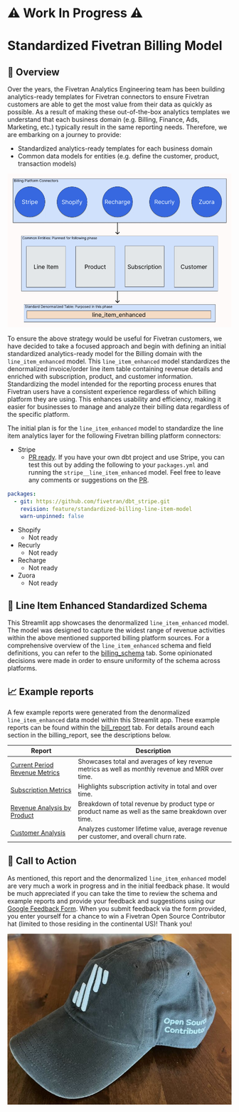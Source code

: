 # ⚠️ Work In Progress ⚠️
# Standardized Fivetran Billing Model
## 📣 Overview
Over the years, the Fivetran Analytics Engineering team has been building analytics-ready templates for Fivetran connectors to ensure Fivetran customers are able to get the most value from their data as quickly as possible. As a result of making these out-of-the-box analytics templates we understand that each business domain (e.g. Billing, Finance, Ads, Marketing, etc.) typically result in the same reporting needs. Therefore, we are embarking on a journey to provide:

- Standardized analytics-ready templates for each business domain
- Common data models for entities (e.g. define the customer, product, transaction models)

![example plan](src/standard-framework.png)

To ensure the above strategy would be useful for Fivetran customers, we have decided to take a focused approach and begin with defining an initial standardized analytics-ready model for the Billing domain with the `line_item_enhanced` model. This `line_item_enhanced` model standardizes the denormalized invoice/order line item table containing revenue details and enriched with subscription, product, and customer information. Standardizing the model intended for the reporting process enures that Fivetran users have a consistent experience regardless of which billing platform they are using. This enhances usability and efficiency, making it easier for businesses to manage and analyze their billing data regardless of the specific platform. 

The initial plan is for the `line_item_enhanced` model to standardize the line item analytics layer for the following Fivetran billing platform connectors: 
- Stripe
    - [PR ready](https://github.com/fivetran/dbt_stripe/pull/82). If you have your own dbt project and use Stripe, you can test this out by adding the following to your `packages.yml` and running the `stripe__line_item_enhanced` model. Feel free to leave any comments or suggestions on the [PR](https://github.com/fivetran/dbt_stripe/pull/82).
```yml
packages:
  - git: https://github.com/fivetran/dbt_stripe.git
    revision: feature/standardized-billing-line-item-model
    warn-unpinned: false
```
- Shopify 
    - Not ready
- Recurly
    - Not ready
- Recharge
    - Not ready
- Zuora
    - Not ready

## 📄 Line Item Enhanced Standardized Schema
This Streamlit app showcases the denormalized `line_item_enhanced` model. The model was designed to capture the widest range of revenue activities within the above mentioned supported billing platform sources. For a comprehensive overview of the `line_item_enhanced` schema and field definitions, you can refer to the [billing_schema](/billing_schema) tab. Some opinionated decisions were made in order to ensure uniformity of the schema across platforms.

## 📈 Example reports
A few example reports were generated from the denormalized `line_item_enhanced` data model within this Streamlit app. These example reports can be found within the [bill_report](/billing_report) tab. For details around each section in the billing_report, see the descriptions below.

| **Report** | **Description** |
|----------|-----------------|
| [Current Period Revenue Metrics](/billing_report#current-period-revenue-metrics) | Showcases total and averages of key revenue metrics as well as monthly revenue and MRR over time. |
| [Subscription Metrics](/billing_report#subscription-metrics) | Highlights subscription activity in total and over time. | 
| [Revenue Analysis by Product](/billing_report#revenue_analysis_by_product) | Breakdown of total revenue by product type or product name as well as the same breakdown over time. | 
| [Customer Analysis](/billing_report#customer_analysis) | Analyzes customer lifetime value, average revenue per customer, and overall churn rate.  | 

## 🎯 Call to Action
As mentioned, this report and the denormalized `line_item_enhanced` model are very much a work in progress and in the initial feedback phase. It would be much appreciated if you can take the time to review the schema and example reports and provide your feedback and suggestions using our [Google Feedback Form](https://forms.gle/rSRXxM6SLyDU9Am47). When you submit feedback via the form provided, you enter yourself for a chance to win a Fivetran Open Source Contributor hat (limited to those residing in the continental US)! Thank you!

![Fivetran Hat](src/fivetran-hat.png)
